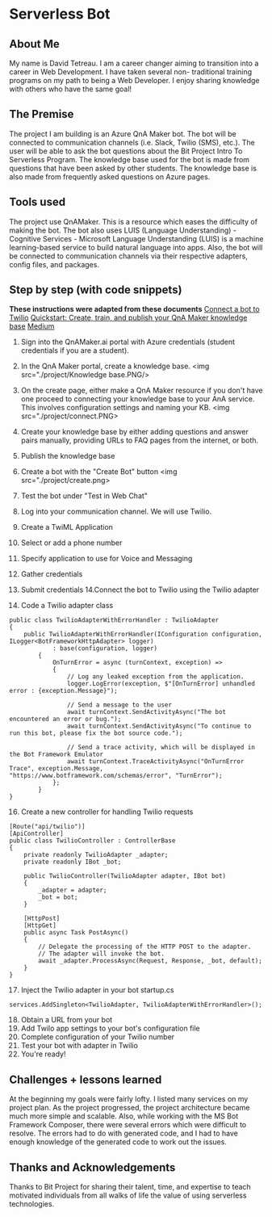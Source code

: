 # Serverless Bot

## About Me
My name is David Tetreau. I am a career changer aiming to transition into a career in Web Development. I have taken several non- traditional training programs on my path to being a Web Developer. I enjoy sharing knowledge with others who have the same goal!
## The Premise
The project I am building is an Azure QnA Maker bot. The bot will be connected to communication channels (i.e. Slack, Twilio (SMS), etc.). The user will be able to ask the bot questions about the Bit Project Intro To Serverless Program. The knowledge base used for the bot is made from questions that have been asked by other students. The knowledge base is also made from frequently asked questions on Azure pages. 
## Tools used
The project use QnAMaker. This is a resource which eases the difficulty of making the bot. The bot also uses LUIS (Language Understanding) - Cognitive Services - Microsoft Language Understanding (LUIS) is a machine learning-based service to build natural language into apps. Also, the bot will be connected to communication channels via their respective adapters, config files, and packages. 
## Step by step (with code snippets)
**These instructions were adapted from these documents**
[Connect a bot to Twilio](https://docs.microsoft.com/en-us/azure/bot-service/bot-service-channel-connect-twilio?view=azure-bot-service-4.0)
[Quickstart: Create, train, and publish your QnA Maker knowledge base](https://docs.microsoft.com/en-us/azure/cognitive-services/QnAMaker/Quickstarts/create-publish-knowledge-base?tabs=v1)
[Medium](https://medium.com/coinmonks/how-to-make-a-q-a-chatbot-with-machine-learning-1c90207bde7b)

1. Sign into the QnAMaker.ai portal with Azure credentials (student credentials if you are a student).
2. In the QnA Maker portal, create a knowledge base.
<img src="./project/Knowledge base.PNG/>

3. On the create page, either make a QnA Maker resource if you don't have one proceed to connecting your knowledge base to your AnA service. This involves configuration settings and naming your KB.
<img src="./project/connect.PNG>

4. Create your knowledge base by either adding questions and answer pairs manually, providing URLs to FAQ pages from the internet, or both. 
5. Publish the knowledge base
6. Create a bot with the "Create Bot" button
<img src="./project/create.png>

7. Test the bot under "Test in Web Chat"
8. Log into your communication channel. We will use Twilio. 
9. Create a TwiML Application
10. Select or add a phone number
11. Specify application to use for Voice and Messaging
12. Gather credentials
13. Submit credentials
14.Connect the bot to Twilio using the Twilio adapter
15. Code a Twilio adapter class

```
public class TwilioAdapterWithErrorHandler : TwilioAdapter
{
    public TwilioAdapterWithErrorHandler(IConfiguration configuration, ILogger<BotFrameworkHttpAdapter> logger)
            : base(configuration, logger)
        {
            OnTurnError = async (turnContext, exception) =>
            {
                // Log any leaked exception from the application.
                logger.LogError(exception, $"[OnTurnError] unhandled error : {exception.Message}");

                // Send a message to the user
                await turnContext.SendActivityAsync("The bot encountered an error or bug.");
                await turnContext.SendActivityAsync("To continue to run this bot, please fix the bot source code.");

                // Send a trace activity, which will be displayed in the Bot Framework Emulator
                await turnContext.TraceActivityAsync("OnTurnError Trace", exception.Message, "https://www.botframework.com/schemas/error", "TurnError");
            };
        }
}

```

16. Create a new controller for handling Twilio requests

```
[Route("api/twilio")]
[ApiController]
public class TwilioController : ControllerBase
{
    private readonly TwilioAdapter _adapter;
    private readonly IBot _bot;

    public TwilioController(TwilioAdapter adapter, IBot bot)
    {
        _adapter = adapter;
        _bot = bot;
    }

    [HttpPost]
    [HttpGet]
    public async Task PostAsync()
    {
        // Delegate the processing of the HTTP POST to the adapter.
        // The adapter will invoke the bot.
        await _adapter.ProcessAsync(Request, Response, _bot, default);
    }
}
```

17. Inject the Twilio adapter in your bot startup.cs

```
services.AddSingleton<TwilioAdapter, TwilioAdapterWithErrorHandler>();
```

18. Obtain a URL from your bot
19. Add Twilo app settings to your bot's configuration file
20. Complete configuration of your Twilio number
21. Test your bot with adapter in Twilio
22. You're ready!
## Challenges + lessons learned
At the beginning my goals were fairly lofty. I listed many services on my project plan. As the project progressed, the project architecture became much more simple and scalable. Also, while working with the MS Bot Framework Composer, there were several errors which were difficult to resolve. The errors had to do with generated code, and I had to have enough knowledge of the generated code to work out the issues. 
## Thanks and Acknowledgements
Thanks to Bit Project for sharing their talent, time, and expertise to teach motivated individuals from all walks of life the value of using serverless technologies. 